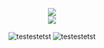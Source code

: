 <div align="center">
<img src="https://cdn.discordapp.com/emojis/774868681586114580.gif?v=1"/><br/>
<img src="https://github.com/aroze123/aroze123/blob/main/t2.png"/>
<div align="center">
  <br>
  <img alt="testestetst" src="https://img.shields.io/badge/uwu-rawr-ff4bff">
  <img alt="testestetst" src="https://img.shields.io/badge/Overdosing On-Coffee-ff4bff">
  <br>
